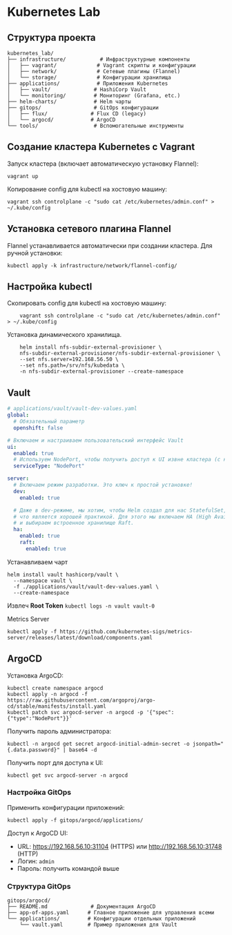 # Kubernetes Lab

## Структура проекта

```text
kubernetes_lab/
├── infrastructure/           # Инфраструктурные компоненты
│   ├── vagrant/             # Vagrant скрипты и конфигурации
│   ├── network/             # Сетевые плагины (Flannel)
│   └── storage/             # Конфигурации хранилища
├── applications/            # Приложения Kubernetes
│   ├── vault/              # HashiCorp Vault
│   └── monitoring/         # Мониторинг (Grafana, etc.)
├── helm-charts/            # Helm чарты
├── gitops/                 # GitOps конфигурации
│   ├── flux/              # Flux CD (legacy)
│   └── argocd/            # ArgoCD
└── tools/                  # Вспомогательные инструменты
```

## Создание кластера Kubernetes с Vagrant

Запуск кластера (включает автоматическую установку Flannel):

```shell
vagrant up
```

Копирование config для kubectl на хостовую машину:

```shell
vagrant ssh controlplane -c "sudo cat /etc/kubernetes/admin.conf" > ~/.kube/config
```

## Установка сетевого плагина Flannel

Flannel устанавливается автоматически при создании кластера. Для ручной установки:

```shell
kubectl apply -k infrastructure/network/flannel-config/
```

## Настройка kubectl

Скопировать config для kubectl на хостовую машину:

```shell
    vagrant ssh controlplane -c "sudo cat /etc/kubernetes/admin.conf" > ~/.kube/config
```

Установка динамического хранилища.

```shell
    helm install nfs-subdir-external-provisioner \
    nfs-subdir-external-provisioner/nfs-subdir-external-provisioner \
    --set nfs.server=192.168.56.50 \
    --set nfs.path=/srv/nfs/kubedata \
    -n nfs-subdir-external-provisioner --create-namespace
```

## Vault

```yaml
# applications/vault/vault-dev-values.yaml
global:
  # Обязательный параметр
  openshift: false

# Включаем и настраиваем пользовательский интерфейс Vault
ui:
  enabled: true
  # Используем NodePort, чтобы получить доступ к UI извне кластера (с нашего хост-компьютера)
  serviceType: "NodePort" 

server:
  # Включаем режим разработки. Это ключ к простой установке!
  dev:
    enabled: true

  # Даже в dev-режиме, мы хотим, чтобы Helm создал для нас StatefulSet,
  # что является хорошей практикой. Для этого мы включаем HA (High Availability)
  # и выбираем встроенное хранилище Raft.
  ha:
    enabled: true
    raft:
      enabled: true

```

Устанавливаем чарт

```shell
helm install vault hashicorp/vault \
  --namespace vault \
  -f ./applications/vault/vault-dev-values.yaml \
  --create-namespace
```

Извлеч **Root Token**
`kubectl logs -n vault vault-0`

Metrics Server

`kubectl apply -f https://github.com/kubernetes-sigs/metrics-server/releases/latest/download/components.yaml`

## ArgoCD

Установка ArgoCD:

```shell
kubectl create namespace argocd
kubectl apply -n argocd -f https://raw.githubusercontent.com/argoproj/argo-cd/stable/manifests/install.yaml
kubectl patch svc argocd-server -n argocd -p '{"spec":{"type":"NodePort"}}'
```

Получить пароль администратора:

```shell
kubectl -n argocd get secret argocd-initial-admin-secret -o jsonpath="{.data.password}" | base64 -d
```

Получить порт для доступа к UI:

```shell
kubectl get svc argocd-server -n argocd
```

### Настройка GitOps

Применить конфигурации приложений:

```shell
kubectl apply -f gitops/argocd/applications/
```

Доступ к ArgoCD UI:
- URL: https://192.168.56.10:31104 (HTTPS) или http://192.168.56.10:31748 (HTTP)
- Логин: `admin`
- Пароль: получить командой выше

### Структура GitOps

```text
gitops/argocd/
├── README.md              # Документация ArgoCD
├── app-of-apps.yaml      # Главное приложение для управления всеми
└── applications/         # Конфигурации отдельных приложений
    └── vault.yaml        # Пример приложения для Vault
```
